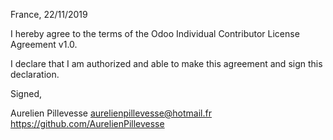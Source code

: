 France, 22/11/2019

I hereby agree to the terms of the Odoo Individual Contributor License
Agreement v1.0.

I declare that I am authorized and able to make this agreement and sign this
declaration.

Signed,

Aurelien Pillevesse aurelienpillevesse@hotmail.fr https://github.com/AurelienPillevesse
